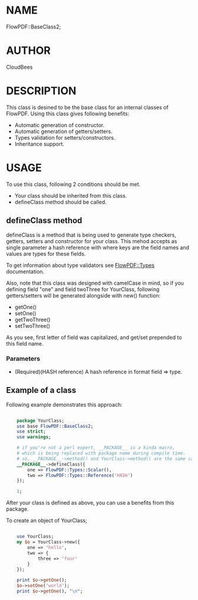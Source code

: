 # NAME

FlowPDF::BaseClass2;

# AUTHOR

CloudBees

# DESCRIPTION

This class is desined to be the base class for an internal classes of FlowPDF. Using this class gives following benefits:

- Automatic generation of constructor.
- Automatic generation of getters/setters.
- Types validation for setters/constructors.
- Inheritance support.

# USAGE

To use this class, following 2 conditions should be met.

- Your class should be inherited from this class.
- defineClass method should be called.

## defineClass method

defineClass is a method that is being used to generate type checkers, getters, setters and constructor for your class.
This mehod accepts as single parameter a hash reference with where keys are the field names and values are types for these fields.

To get information about type validators see [FlowPDF::Types](/doc/md/FlowPDF/Types.md) documentation.

Also, note that this class was designed with camelCase in mind, so if you defining field "one" and field twoThree for YourClass,
following getters/setters will be generated alongside with new() function:

- getOne()
- setOne()
- getTwoThree()
- setTwoThree()

As you see, first letter of field was capitalized, and get/set prepended to this field name.

### Parameters

- (Required)(HASH reference) A hash reference in format field => type.

## Example of a class

Following example demonstrates this approach:

```perl

    package YourClass;
    use base FlowPDF::BaseClass2;
    use strict;
    use warnings;

    # if you're not a perl expert, __PACKAGE__ is a kinda macro,
    # which is being replaced with package name during compile time.
    # so, __PACKAGE__->method() and YourClass->method() are the same calls.
    __PACKAGE__->defineClass({
        one => FlowPDF::Types::Scalar(),
        two => FlowPDF::Types::Reference('HASH')
    });

    1;

```

After your class is defined as above, you can use a benefits from this package.

To create an object of YourClass;

```perl

    use YourClass;
    my $o = YourClass->new({
        one => 'hello',
        two => {
            three => 'four'
        }
    });

    print $o->getOne();
    $o->setOne('world');
    print $o->getOne(), "\n";

```